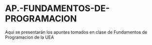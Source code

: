 # AP.-FUNDAMENTOS-DE-PROGRAMACION
Aqui se presentarán los apuntes tomados en clase de Fundamentos de Programacion de la UEA 
